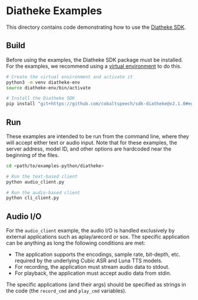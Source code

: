 # Diatheke Examples
This directory contains code demonstrating how to use the [Diatheke SDK](https://sdk-diatheke.cobaltspeech.com).

## Build
Before using the examples, the Diatheke SDK package must be installed. For the examples, we recommend using a [virtual environment](https://docs.python.org/3/tutorial/venv.html) to do this.

```bash
# Create the virtual environment and activate it
python3 -m venv diatheke-env
source diatheke-env/bin/activate

# Install the Diatheke SDK
pip install "git+https://github.com/cobaltspeech/sdk-diatheke@v2.1.0#egg=cobalt-diatheke&subdirectory=grpc/py-diatheke"
```

## Run
These examples are intended to be run from the command line, where they will accept either text or audio input. Note that for these examples, the server address, model ID, and other options are hardcoded near the beginning of the files.

```bash
cd <path/to/examples-python/diatheke>

# Run the text-based client
python audio_client.py

# Run the audio-based client
python cli_client.py
```

## Audio I/O
For the `audio_client` example, the audio I/O is handled exclusively by external applications such as aplay/arecord or sox. The specific application can be anything as long the following conditions are met:

* The application supports the encodings, sample rate, bit-depth, etc. required by the underlying Cubic ASR and Luna TTS models.
* For recording, the application must stream audio data to stdout.
* For playback, the application must accept audio data from stdin.

The specific applications (and their args) should be specified as strings in the code (the `record_cmd` and `play_cmd` variables).
